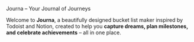 Journa – Your Journal of Journeys

Welcome to **Journa**, a beautifully designed bucket list maker inspired by Todoist and Notion, created to help you **capture dreams, plan milestones, and celebrate achievements** – all in one place.
